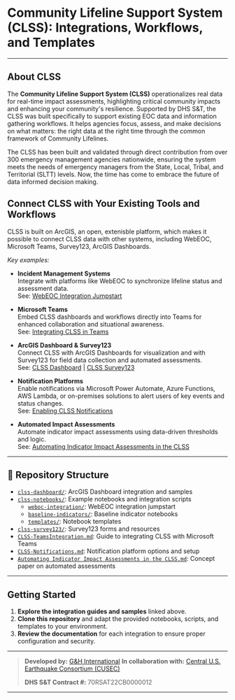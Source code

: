 # Community Lifeline Support System (CLSS): Integrations, Workflows, and Templates

---

## About CLSS

The **Community Lifeline Support System (CLSS)**  operationalizes real data for real-time impact assessments, highlighting critical community impacts and enhancing your community's resilience. Supported by DHS S&T, the CLSS was built specifically to support existing EOC data and information gathering workflows. It helps agencies focus, assess, and make decisions on what matters: the right data at the right time through the common framework of Community Lifelines.

The CLSS has been built and validated through direct contribution from over 300 emergency management agencies nationwide, ensuring the system meets the needs of emergency managers from the State, Local, Tribal, and Territorial (SLTT) levels. Now, the time has come to embrace the future of data informed decision making.

## Connect CLSS with Your Existing Tools and Workflows
CLSS is built on ArcGIS, an open, extenisble platform, which makes it possible to connect CLSS data with other systems, including WebEOC, Microsoft Teams, Survey123, ArcGIS Dashboards.

*Key examples:*

- **Incident Management Systems**  
  Integrate with platforms like WebEOC to synchronize lifeline status and assessment data.  
  See: [WebEOC Integration Jumpstart](clss-notebooks/weboc-integration/README.md)

- **Microsoft Teams**  
  Embed CLSS dashboards and workflows directly into Teams for enhanced collaboration and situational awareness.  
  See: [Integrating CLSS in Teams](CLSS-TeamsIntegration.md)

- **ArcGIS Dashboard & Survey123**  
  Connect CLSS with ArcGIS Dashboards for visualization and with Survey123 for field data collection and automated assessments.  
  See: [CLSS Dashboard](clss-dashboard/readme.md) | [CLSS Survey123](clss-survey123/)

- **Notification Platforms**  
  Enable notifications via Microsoft Power Automate, Azure Functions, AWS Lambda, or on-premises solutions to alert users of key events and status changes.  
  See: [Enabling CLSS Notifications](CLSS-Notifications.md)

- **Automated Impact Assessments**  
  Automate indicator impact assessments using data-driven thresholds and logic.  
  See: [Automating Indicator Impact Assessments in the CLSS](Automating%20Indicator%20Impact%20Assessments%20in%20the%20CLSS.md)

---

## 📂 Repository Structure

- [`clss-dashboard/`](clss-dashboard/readme.md): ArcGIS Dashboard integration and samples
- [`clss-notebooks/`](clss-notebooks/README.md): Example notebooks and integration scripts
  - [`weboc-integration/`](clss-notebooks/weboc-integration/README.md): WebEOC integration jumpstart
  - [`baseline-indicators/`](clss-notebooks/baseline-indicators/): Baseline indicator notebooks
  - [`templates/`](clss-notebooks/templates/): Notebook templates
- [`clss-survey123/`](clss-survey123/): Survey123 forms and resources
- [`CLSS-TeamsIntegration.md`](CLSS-TeamsIntegration.md): Guide to integrating CLSS with Microsoft Teams
- [`CLSS-Notifications.md`](CLSS-Notifications.md): Notification platform options and setup
- [`Automating Indicator Impact Assessments in the CLSS.md`](Automating%20Indicator%20Impact%20Assessments%20in%20the%20CLSS.md): Concept paper on automated assessments

---

## Getting Started

1. **Explore the integration guides and samples** linked above.
2. **Clone this repository** and adapt the provided notebooks, scripts, and templates to your environment.
3. **Review the documentation** for each integration to ensure proper configuration and security.

---


> **Developed by:** [G&H International](https://ghinternational.com/)  **In collaboration with:** [Central U.S. Earthquake Consortium (CUSEC)](https://cusec.org/)
>
> **DHS S&T Contract #:** 70RSAT22CB0000012


---
